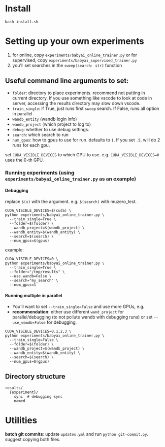 # Install
```
bash install.sh
```

# Setting up your own experiments

1. for online, copy `experiments/babyai_online_trainer.py` or for supervised, copy `experiments/babyai_supervised_trainer.py`
2. you'll set searches in the `sweep(search: str)` function

## Useful command line arguments to set:
- `folder`: directory to place experiments. recommend not putting in current directory. If you use something like vscode to look at code in server, accessing the results directory may slow down vscode.
- `train_single`: if True, just runs first `sweep` search. If False, runs all option in parallel
- `wandb_entity` (wandb login info)
- `wandb_project` (which project to log to)
- `debug`: whether to use debug settings.
- `search`: which search to run
- `num_gpus`: how to gpus to use for run. defaults to `1`. If you set `.5`, will do 2 runs for each gpu.

set `CUDA_VISIBLE_DEVICES` to which GPU to use. e.g. `CUDA_VISIBLE_DEVICES=0` uses the 0-th GPU.

### Running experiments (using `experiments/babyai_online_trainer.py` as an example)
#### Debugging
replace `$(x)` with the argument. e.g. `$(search)` with muzero_test.
```
CUDA_VISIBLE_DEVICES=$(cuda) \
python experiments/babyai_online_trainer.py \
  --train_single=True \
  --folder=$(folder) \
  --wandb_project=$(wandb_project) \
  --wandb_entity=$(wandb_entity) \
  --search=$(search) \
  --num_gpus=$(gpus)
```
example:
```
CUDA_VISIBLE_DEVICES=0 \
python experiments/babyai_online_trainer.py \
  --train_single=True \
  --folder="/tmp/results" \
  --use_wandb=False \
  --search="my_search" \
  --num_gpus=1
```

#### Running multiple in parallel
- You'll want to set `--train_single=False` and use more GPUs, e.g.
- **recommendation**: either use different `wand_project` for parallel/debugging (to not pollute wandb with debugging runs) or set `--use_wandb=False` for debugging.
```
CUDA_VISIBLE_DEVICES=0,1,2,3 \
python experiments/babyai_online_trainer.py \
  --train_single=False \
  --folder=$(folder) \
  --wandb_project=$(wandb_project) \
  --wandb_entity=$(wandb_entity) \
  --search=$(search) \
  --num_gpus=$(gpus)
```


## Directory structure
```
results/
  {experiment}/
    sync  # debugging sync
    named
```


# Utilities

**batch git commits**: update `updates.yml` and run `python git-commit.py`. suggest copying both files.